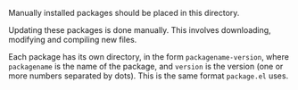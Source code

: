 Manually installed packages should be placed in this directory.

Updating these packages is done manually.  This involves downloading, modifying
and compiling new files.

Each package has its own directory, in the form `packagename-version`, where
`packagename` is the name of the package, and `version` is the version (one or
more numbers separated by dots).  This is the same format `package.el` uses.
